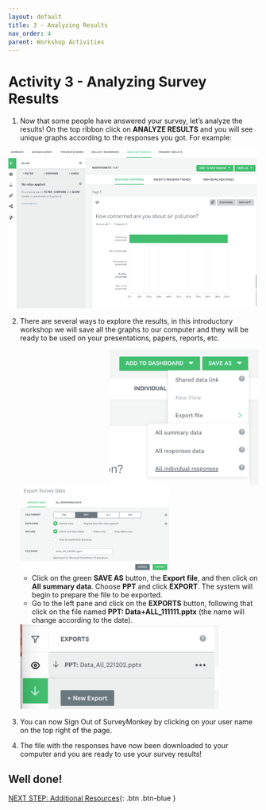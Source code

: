 ```yaml
---
layout: default
title: 3 - Analyzing Results
nav_order: 4
parent: Workshop Activities
---
```

# Activity 3 - Analyzing Survey Results

1.	Now that some people have answered your survey, let’s analyze the results! On the top ribbon click on **ANALYZE RESULTS** and you will see unique graphs according to the responses you got. For example:
   
   <img src="images/act-2/sm-2-01.png" style="width:500px;" alt="create survey"> 
   
2.	There are several ways to explore the results, in this introductory workshop we will save all the graphs to our computer and they will be ready to be used on your presentations, papers, reports, etc. 

    <img src="images/act-2/sm-2-02.png" style="float:right; width:300px;" alt="create survey"> 
    <img src="images/act-2/sm-2-03.png" style="width:300px;" alt="create survey"> 

    - Click on the green **SAVE AS** button, the **Export file**, and then click on **All summary data**.  Choose **PPT** and click **EXPORT**. The system will begin to prepare the file to be exported.
    - Go to the left pane and click on the **EXPORTS** button, following that click on the file named **PPT: Data+ALL_111111.pptx** (the name will change according to the date).
    <img src="images/act-2/sm-2-04.png" style="width:400px;" alt="create survey"> 

3. You can now Sign Out of SurveyMonkey by clicking on your user name on the top right of the page. 

4. The file with the responses have now been downloaded to your computer and you are ready to use your survey results!

## Well done!

[NEXT STEP: Additional Resources](additional-resources.html){: .btn .btn-blue }
